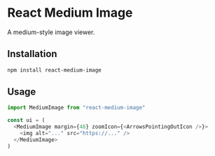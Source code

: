 # React Medium Image

A medium-style image viewer.

## Installation

```bash
npm install react-medium-image
```

## Usage

```javascript
import MediumImage from "react-medium-image"

const ui = (
  <MediumImage margin={48} zoomIcon={<ArrowsPointingOutIcon />}>
    <img alt="..." src="https://..." />
  </MediumImage>
)
```
